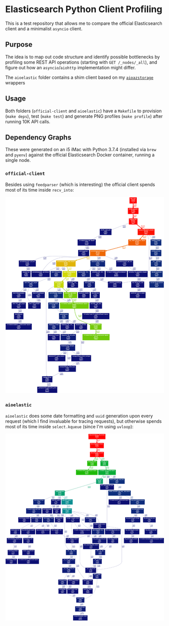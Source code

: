 # Elasticsearch Python Client Profiling

This is a test repository that allows me to compare the official Elasticsearch client and a minimalist `asyncio` client.

## Purpose

The idea is to map out code structure and identify possible bottlenecks by profiling some REST API operations (starting with `GET /_nodes/_all`), and figure out how an `asyncio`/`aiohttp` implementation might differ.

The `aioelastic` folder contains a shim client based on my [`aioazstorage`](https://github.com/rcarmo/aioazstorage) wrappers

## Usage

Both folders (`official-client` and `aioelastic`) have a `Makefile` to provision (`make deps`), test (`make test`) and generate PNG profiles (`make profile`) after running 10K API calls.

## Dependency Graphs

These were generated on an i5 iMac with Python 3.7.4 (installed via `brew` and `pyenv`) against the official Elasticsearch Docker container, running a single node.

### `official-client`

Besides using `feedparser` (which is interesting) the official client spends most of its time inside `recv_into`:

![](official-client/elastic.png)

### `aioelastic`

`aioelastic` does some date formatting and `uuid` generation upon every request (which I find invaluable for tracing requests), but otherwise spends most of its time inside `select.kqueue` (since I'm using `uvloop`):

![](aioelastic/aioelastic.png)
